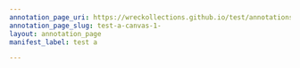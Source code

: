 ```yaml
---
annotation_page_uri: https://wreckollections.github.io/test/annotations/test-a-canvas-1-.json
annotation_page_slug: test-a-canvas-1-
layout: annotation_page
manifest_label: test a

---
```

